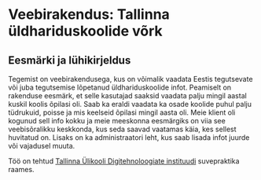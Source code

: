Veebirakendus: Tallinna üldhariduskoolide võrk
===
Eesmärki ja lühikirjeldus
---
Tegemist on veebirakendusega, kus on võimalik vaadata Eestis tegutsevate või juba tegutsemise lõpetanud üldhariduskoolide infot. Peamiselt on rakenduse eesmärk, et selle kasutajad saaksid vaadata palju mingil aastal kuskil koolis õpilasi oli. Saab ka eraldi vaadata ka osade koolide puhul palju tüdrukuid, poisse ja mis keelseid õpilasi mingil aasta oli. Meie klient oli kogunud sell info kokku ja meie meeskonna eesmärgiks on viia see veebisõralikku keskkonda, kus seda saavad vaatamas käia, kes sellest huvitatud on. Lisaks on ka administraatori leht, kus saab lisada infot juurde või vajadusel muuta.

Töö on tehtud [Tallinna Ülikooli Digitehnoloogiate instituudi](https://www.tlu.ee/et/Digitehnoloogiate-instituut) suvepraktika raames.
